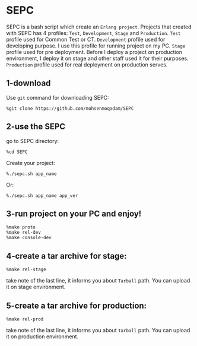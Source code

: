 SEPC
=====
SEPC is a bash script which create an `Erlang project`.
Projects that created with SEPC has 4 profiles: `Test`, `Development`, `Stage` and `Production`.
`Test` profile used for Common Test or CT.
`Development` profile used for developing purpose. I use this profile for running project on my PC.
`Stage` profile used for pre deployment. Before I deploy a project on production environment, I deploy it on stage and other staff used it for their purposes.
`Production` profile used for real deployment on production serves.

1-download
-----
Use `git` command for downloading SEPC:

	%git clone https://github.com/mohsenmoqadam/SEPC

2-use the SEPC
-----
go to SEPC directory:

	%cd SEPC
Create your project:

	%./sepc.sh app_name
Or: 

	%./sepc.sh app_name app_ver

3-run project on your PC and enjoy!
-----

	%make proto
	%make rel-dev
	%make console-dev

4-create a tar archive for stage:
-----
	%make rel-stage
take note of the last line, it informs you about `Tarball` path.
You can upload it on stage environment.

5-create a tar archive for production:
-----
	%make rel-prod
take note of the last line, it informs you about `Tarball` path.
You can upload it on production environment.
